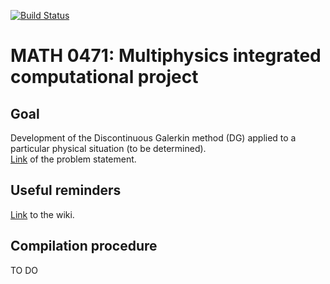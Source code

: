 [![Build Status](https://travis-ci.org/tgregov/Multiphysics.svg?branch=master)](https://travis-ci.org/tgregov/Multiphysics)
# MATH 0471: Multiphysics integrated computational project
## Goal
Development of the Discontinuous Galerkin method (DG) applied to a particular physical situation (to be determined).  
[Link](http://www.montefiore.ulg.ac.be/~geuzaine/MATH0471/enonce2019.pdf) of the problem statement.

## Useful reminders
[Link](https://github.com/tgregov/Multiphysics/wiki) to the wiki.

## Compilation procedure
TO DO
